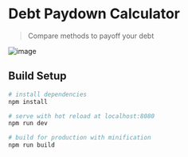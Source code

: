 # Debt Paydown Calculator

> Compare methods to payoff your debt

![image](https://user-images.githubusercontent.com/759811/40591503-2178e566-61d8-11e8-9952-ef1c19a7002a.png)

## Build Setup

``` bash
# install dependencies
npm install

# serve with hot reload at localhost:8080
npm run dev

# build for production with minification
npm run build
```
